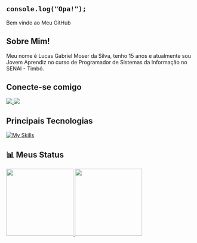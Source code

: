 ## <code>console.log("Opa!");</code>

Bem vindo ao Meu GitHub

## Sobre Mim!
Meu nome é Lucas Gabriel Moser da Silva, tenho 15 anos e atualmente sou Jovem Aprendiz no curso de Programador de Sistemas da Informação no SENAI - Timbó.

## Conecte-se comigo
<div> 
  <a href="mailto:lucas.moserdasilva@gmail.com" target="_blank">
    <img src="https://img.shields.io/badge/-Gmail-%23333?style=for-the-badge&logo=gmail&logoColor=white" target="_blank">
  </a>
  <a href="https://www.instagram.com/japa_ms08" target="_blank">
    <img src="https://img.shields.io/badge/-Instagram-%23E4405F?style=for-the-badge&logo=instagram&logoColor=white" target="_blank">
  </a>
</div>

## Principais Tecnologias
[![My Skills](https://skillicons.dev/icons?i=js,html,css,typescript,react,tailwind,java,vscode,figma&theme=dark)](https://skillicons.dev)

## 📊 Meus Status
<table>
 <a href="https://github.com/lucas-g-silva">
  <img height="180em" src="https://github-readme-stats.vercel.app/api?username=lucas-g-silva&show_icons=true&theme=transparent&include_all_commits=true&count_private=true&hide_border=true"/>
  <img height="180em" src="https://github-readme-stats.vercel.app/api/top-langs/?username=lucas-g-silva&layout=compact&langs_count=6&theme=transparent&hide_border=true"/>
</table>




